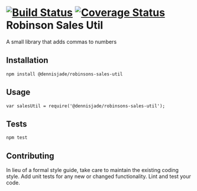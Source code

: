 [![Build Status](https://travis-ci.org/dennisjade/robinsons-sales-util.svg?branch=master)](https://travis-ci.org/dennisjade/robinsons-sales-util)
[![Coverage Status](https://coveralls.io/repos/github/dennisjade/robinsons-sales-util/badge.svg?branch=master)](https://coveralls.io/github/dennisjade/robinsons-sales-util?branch=master)
Robinson Sales Util
===================

A small library that adds commas to numbers

## Installation

  `npm install @dennisjade/robinsons-sales-util`

## Usage

    var salesUtil = require('@dennisjade/robinsons-sales-util');


## Tests

  `npm test`

## Contributing

In lieu of a formal style guide, take care to maintain the existing coding style. Add unit tests for any new or changed functionality. Lint and test your code.